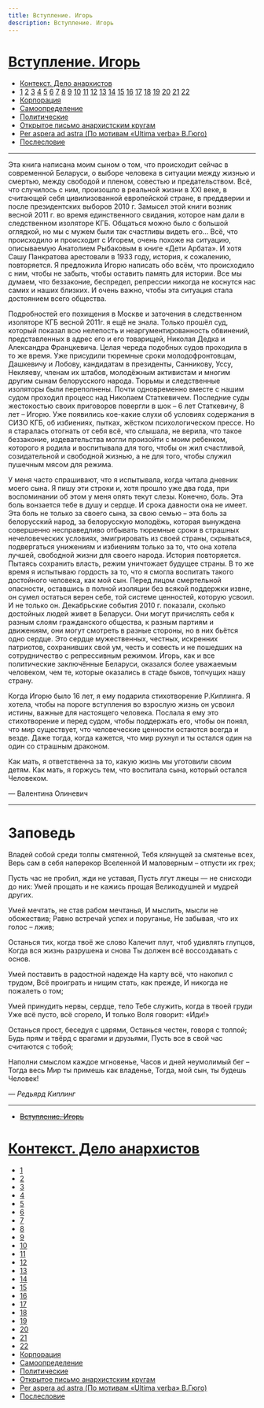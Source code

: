 ```yaml
---
title: Вступление. Игорь
description: Вступление. Игорь
---
```


# [Вступление. Игорь](./1.md)
- [Контекст. Дело анархистов](./2.md)
- [1](./3.md)  [2](./4.md)  [3](./5.md)  [4](./6.md)  [5](./7.md)  [6](./8.md)  [7](./9.md)  [8](./10.md)  [9](./11.md)  [10](./12.md)  [11](./13.md)  [12](./14.md)  [13](./15.md)  [14](./16.md)  [15](./17.md)  [16](./18.md)  [17](./19.md)  [18](./20.md)  [19](./21.md)  [20](./22.md)  [21](./23.md)  [22](./24.md)
- [Корпорация](./25.md)
- [Самоопределение](./26.md)
- [Политические](./27.md)
- [Открытое письмо анархистским кругам](./28.md)
- [Per aspera ad astra (По мотивам «Ultima verba» В.Гюго)](./29.md)
- [Послесловие](./30.md)

---


Эта книга написана моим сыном о том, что происходит сейчас в современной Беларуси, о выборе человека в ситуации между жизнью и смертью, между свободой и пленом, совестью и предательством. Всё, что случилось с ним, произошло в реальной жизни в XXI веке, в считающей себя цивилизованной европейской стране, в преддверии и после президентских выборов 2010 г. Замысел этой книги возник весной 2011 г. во время единственного свидания, которое нам дали в следственном изоляторе КГБ. Общаться можно было с большой оглядкой, но мы с мужем были так счастливы видеть его… Всё, что происходило и происходит с Игорем, очень похоже на ситуацию, описываемую Анатолием Рыбаковым в книге «Дети Арбата». И хотя Сашу Панкратова арестовали в 1933 году, история, к сожалению, повторяется. Я предложила Игорю написать обо всём, что происходило с ним, чтобы не забыть, чтобы оставить память для истории. Все мы думаем, что беззаконие, беспредел, репрессии никогда не коснутся нас самих и наших близких. И очень важно, чтобы эта ситуация стала достоянием всего общества.

Подробностей его похищения в Москве и заточения в следственном изоляторе КГБ весной 2011г. я ещё не знала. Только прошёл суд, который показал всю нелепость и неаргументированность обвинений, представленных в адрес его и его товарищей, Николая Дедка и Александра Францкевича. Целая череда подобных судов проходила в то же время. Уже присудили тюремные сроки молодофронтовцам, Дашкевичу и Лобову, кандидатам в президенты, Санникову, Уссу, Некляеву, членам их штабов, молодёжным активистам и многим другим сынам белорусского народа. Тюрьмы и следственные изоляторы были переполнены. Почти одновременно вместе с нашим судом проходил процесс над Николаем Статкевичем. Последние суды жестокостью своих приговоров повергли в шок – 6 лет Статкевичу, 8 лет – Игорю. Уже появились кое-какие слухи об условиях содержания в СИЗО КГБ, об избиениях, пытках, жёстком психологическом прессе. Но я старалась отогнать от себя всё, что слышала, не верила, что такое беззаконие, издевательства могли произойти с моим ребенком, которого я родила и воспитывала для того, чтобы он жил счастливой, созидательной и свободной жизнью, а не для того, чтобы служил пушечным мясом для режима.

У меня часто спрашивают, что я испытывала, когда читала дневник моего сына. Я пишу эти строки и, хотя прошло уже два года, при воспоминании об этом у меня опять текут слезы. Конечно, боль. Эта боль вонзается тебе в душу и сердце. И срока давности она не имеет. Эта боль не только за своего сына, за свою семью – эта боль за белорусский народ, за белорусскую молодёжь, которая вынуждена совершенно несправедливо отбывать тюремные сроки в страшных нечеловеческих условиях, эмигрировать из своей страны, скрываться, подвергаться унижениям и избиениям только за то, что она хотела лучшей, свободной жизни для своего народа. История повторяется. Пытаясь сохранить власть, режим уничтожает будущее страны. В то же время я испытываю гордость за то, что я смогла воспитать такого достойного человека, как мой сын. Перед лицом смертельной опасности, оставшись в полной изоляции без всякой поддержки извне, он сумел остаться верен себе, той системе ценностей, которую усвоил. И не только он. Декабрьские события 2010 г. показали, сколько достойных людей живет в Беларуси. Они могут причислять себя к разным слоям гражданского общества, к разным партиям и движениям, они могут смотреть в разные стороны, но в них бьётся одно сердце. Это сердце мужественных, честных, искренних патриотов, сохранивших свой ум, честь и совесть и не пошедших на сотрудничество с репрессивным режимом. Игорь, как и все политические заключённые Беларуси, оказался более уважаемым человеком, чем те, которые оказались в стаде быков, топчущих нашу страну.

Когда Игорю было 16 лет, я ему подарила стихотворение Р.Киплинга. Я хотела, чтобы на пороге вступления во взрослую жизнь он усвоил истины, важные для настоящего человека. Послала я ему это стихотворение и перед судом, чтобы поддержать его, чтобы он понял, что мир существует, что человеческие ценности остаются всегда и везде. Даже тогда, когда кажется, что мир рухнул и ты остался один на один со страшным драконом.

Как мать, я ответственна за то, какую жизнь мы уготовили своим детям. Как мать, я горжусь тем, что воспитала сына, который остался Человеком.

— Валентина Олиневич


---

# Заповедь

Владей собой среди толпы смятенной,
Тебя клянущей за смятенье всех,
Верь сам в себя наперекор Вселенной
И маловерным – отпусти их грех;

Пусть час не пробил, жди не уставая,
Пусть лгут лжецы — не снисходи до них:
Умей прощать и не кажись прощая
Великодушней и мудрей других.

Умей мечтать, не став рабом мечтанья,
И мыслить, мысли не обожествив;
Равно встречай успех и поруганье,
Не забывая, что их голос – лжив;

Останься тих, когда твоё же слово
Калечит плут, чтоб удивлять глупцов,
Когда вся жизнь разрушена и снова
Ты должен всё воссоздавать с основ.

Умей поставить в радостной надежде
На карту всё, что накопил с трудом,
Всё проиграть и нищим стать, как прежде,
И никогда не пожалеть о том;

Умей принудить нервы, сердце, тело
Тебе служить, когда в твоей груди
Уже всё пусто, всё сгорело,
И только Воля говорит: «Иди!»

Останься прост, беседуя с царями,
Останься честен, говоря с толпой;
Будь прям и твёрд с врагами и друзьями,
Пусть все в свой час считаются с тобой;

Наполни смыслом каждое мгновенье,
Часов и дней неумолимый бег –
Тогда весь Мир ты примешь как владенье,
Тогда, мой сын, ты будешь Человек!

— *Редьярд Киплинг*



---

- ~~[Вступление. Игорь](./1.md)~~
# [Контекст. Дело анархистов](./2.md)
- [1](./3.md)
- [2](./4.md)
- [3](./5.md)
- [4](./6.md)
- [5](./7.md)
- [6](./8.md)
- [7](./9.md)
- [8](./10.md)
- [9](./11.md)
- [10](./12.md)
- [11](./13.md)
- [12](./14.md)
- [13](./15.md)
- [14](./16.md)
- [15](./17.md)
- [16](./18.md)
- [17](./19.md)
- [18](./20.md)
- [19](./21.md)
- [20](./22.md)
- [21](./23.md)
- [22](./24.md)
- [Корпорация](./25.md)
- [Самоопределение](./26.md)
- [Политические](./27.md)
- [Открытое письмо анархистским кругам](./28.md)
- [Per aspera ad astra (По мотивам «Ultima verba» В.Гюго)](./29.md)
- [Послесловие](./30.md)
